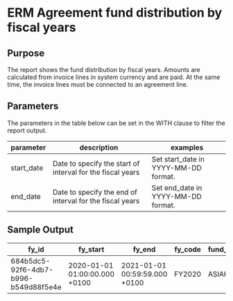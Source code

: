 # ERM Agreement fund distribution by fiscal years

## Purpose

The report shows the fund distribution by fiscal years. Amounts are calculated from invoice lines in system currency and are paid. At the same time, the invoice lines must be connected to an agreement line.

## Parameters

The parameters in the table below can be set in the WITH clause to filter the report output.

| parameter | description | examples |
| --- | --- | --- |
| start_date | Date to specify the start of interval for the fiscal years | Set start_date in YYYY-MM-DD format. |
| end_date | Date to specify the end of interval for the fiscal years  | Set end_date in YYYY-MM-DD format. |

## Sample Output

|fy_id|fy_start|fy_end|fy_code|fund_code|amount_paid
|----------|----------|----------|----------|----------|----------|
| 684b5dc5-92f6-4db7-b996-b549d88f5e4e | 2020-01-01 01:00:00.000 +0100 | 2021-01-01 00:59:59.000 +0100 | FY2020 | ASIAHIST | 11.115 |
